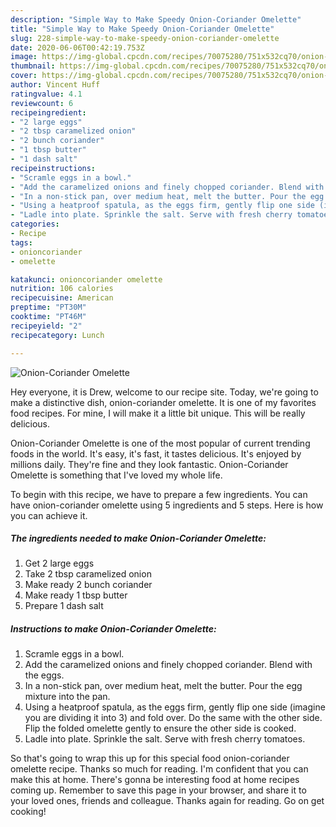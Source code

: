 ```yaml
---
description: "Simple Way to Make Speedy Onion-Coriander Omelette"
title: "Simple Way to Make Speedy Onion-Coriander Omelette"
slug: 228-simple-way-to-make-speedy-onion-coriander-omelette
date: 2020-06-06T00:42:19.753Z
image: https://img-global.cpcdn.com/recipes/70075280/751x532cq70/onion-coriander-omelette-recipe-main-photo.jpg
thumbnail: https://img-global.cpcdn.com/recipes/70075280/751x532cq70/onion-coriander-omelette-recipe-main-photo.jpg
cover: https://img-global.cpcdn.com/recipes/70075280/751x532cq70/onion-coriander-omelette-recipe-main-photo.jpg
author: Vincent Huff
ratingvalue: 4.1
reviewcount: 6
recipeingredient:
- "2 large eggs"
- "2 tbsp caramelized onion"
- "2 bunch coriander"
- "1 tbsp butter"
- "1 dash salt"
recipeinstructions:
- "Scramle eggs in a bowl."
- "Add the caramelized onions and finely chopped coriander. Blend with the eggs."
- "In a non-stick pan, over medium heat, melt the butter. Pour the egg mixture into the pan."
- "Using a heatproof spatula, as the eggs firm, gently flip one side (imagine you are dividing it into 3) and fold over. Do the same with the other side. Flip the folded omelette gently to ensure the other side is cooked."
- "Ladle into plate. Sprinkle the salt. Serve with fresh cherry tomatoes."
categories:
- Recipe
tags:
- onioncoriander
- omelette

katakunci: onioncoriander omelette 
nutrition: 106 calories
recipecuisine: American
preptime: "PT30M"
cooktime: "PT46M"
recipeyield: "2"
recipecategory: Lunch

---
```



![Onion-Coriander Omelette](https://img-global.cpcdn.com/recipes/70075280/751x532cq70/onion-coriander-omelette-recipe-main-photo.jpg)

Hey everyone, it is Drew, welcome to our recipe site. Today, we're going to make a distinctive dish, onion-coriander omelette. It is one of my favorites food recipes. For mine, I will make it a little bit unique. This will be really delicious.



Onion-Coriander Omelette is one of the most popular of current trending foods in the world. It's easy, it's fast, it tastes delicious. It's enjoyed by millions daily. They're fine and they look fantastic. Onion-Coriander Omelette is something that I've loved my whole life.


To begin with this recipe, we have to prepare a few ingredients. You can have onion-coriander omelette using 5 ingredients and 5 steps. Here is how you can achieve it.

<!--inarticleads1-->

##### The ingredients needed to make Onion-Coriander Omelette:

1. Get 2 large eggs
1. Take 2 tbsp caramelized onion
1. Make ready 2 bunch coriander
1. Make ready 1 tbsp butter
1. Prepare 1 dash salt




<!--inarticleads2-->

##### Instructions to make Onion-Coriander Omelette:

1. Scramle eggs in a bowl.
1. Add the caramelized onions and finely chopped coriander. Blend with the eggs.
1. In a non-stick pan, over medium heat, melt the butter. Pour the egg mixture into the pan.
1. Using a heatproof spatula, as the eggs firm, gently flip one side (imagine you are dividing it into 3) and fold over. Do the same with the other side. Flip the folded omelette gently to ensure the other side is cooked.
1. Ladle into plate. Sprinkle the salt. Serve with fresh cherry tomatoes.




So that's going to wrap this up for this special food onion-coriander omelette recipe. Thanks so much for reading. I'm confident that you can make this at home. There's gonna be interesting food at home recipes coming up. Remember to save this page in your browser, and share it to your loved ones, friends and colleague. Thanks again for reading. Go on get cooking!

